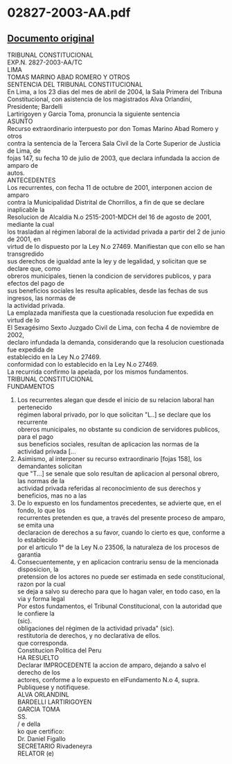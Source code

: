 
02827-2003-AA.pdf
=================
  
[Documento original](https://tc.gob.pe/jurisprudencia/2005/02827-2003-AA.pdf)  
---  
TRIBUNAL CONSTITUCIONAL  
EXP.N. 2827-2003-AA/TC  
LIMA  
TOMAS MARINO ABAD ROMERO Y OTROS  
SENTENCIA DEL TRIBUNAL CONSTITUCIONAL  
En Lima, a los 23 dias del mes de abril de 2004, la Sala Primera del Tribuna  
Constitucional, con asistencia de los magistrados Alva Orlandini, Presidente; Bardelli  
Lartirigoyen y Garcia Toma, pronuncia la siguiente sentencia  
ASUNTO  
Recurso extraordinario interpuesto por don Tomas Marino Abad Romero y otros  
contra la sentencia de la Tercera Sala Civil de la Corte Superior de Justicia de Lima, de  
fojas 147, su fecha 10 de julio de 2003, que declara infundada la accion de amparo de  
autos.  
ANTECEDENTES  
Los recurrentes, con fecha 11 de octubre de 2001, interponen accion de amparo  
contra la Municipalidad Distrital de Chorrillos, a fin de que se declare inaplicable la  
Resolucion de Alcaldia N.o 2515-2001-MDCH del 16 de agosto de 2001, mediante la cual  
los trasladan al régimen laboral de la actividad privada a partir del 2 de junio de 2001, en  
virtud de lo dispuesto por la Ley N.o 27469. Manifiestan que con ello se han transgredido  
sus derechos de igualdad ante la ley y de legalidad, y solicitan que se declare que, como  
obreros municipales, tienen la condicion de servidores publicos, y para efectos del pago de  
sus beneficios sociales les resulta aplicables, desde las fechas de sus ingresos, las normas de  
la actividad privada.  
La emplazada manifiesta que la cuestionada resolucion fue expedida en virtud de lo  
El Sexagésimo Sexto Juzgado Civil de Lima, con fecha 4 de noviembre de 2002,  
declaro infundada la demanda, considerando que la resolucion cuestionada fue expedida de  
establecido en la Ley N.o 27469.  
conformidad con lo establecido en la Ley N.o 27469.  
La recurrida confirmo la apelada, por los mismos fundamentos.  
TRIBUNAL CONSTITUCIONAL  
FUNDAMENTOS  
1. Los recurrentes alegan que desde el inicio de su relacion laboral han pertenecido  
régimen laboral privado, por lo que solicitan "L..] se declare que los recurrente  
obreros municipales, no obstante su condicion de servidores publicos, para el pago  
sus beneficios sociales, resultan de aplicacion las normas de la actividad privada [...  
2. Asimismo, al interponer su recurso extraordinario [fojas 158], los demandantes solicitan  
que "T...] se senale que solo resultan de aplicacion al personal obrero, las normas de la  
actividad privada referidas al reconocimiento de sus derechos y beneficios, mas no a las  
3. De lo expuesto en los fundamentos precedentes, se advierte que, en el fondo, lo que los  
recurrentes pretenden es que, a través del presente proceso de amparo, se emita una  
declaracion de derechos a su favor, cuando lo cierto es que, conforme a lo establecido  
por el articulo 1° de la Ley N.o 23506, la naturaleza de los procesos de garantia   
4. Consecuentemente, y en aplicacion contrariu sensu de la mencionada disposicion, la  
pretension de los actores no puede ser estimada en sede constitucional, razon por la cual  
se deja a salvo su derecho para que lo hagan valer, en todo caso, en la via y forma legal  
Por estos fundamentos, el Tribunal Constitucional, con la autoridad que le confiere la  
(sic).  
obligaciones del régimen de la actividad privada" (sic).  
restitutoria de derechos, y no declarativa de ellos.  
que corresponda.  
Constitucion Politica del Peru  
HA RESUELTO  
Declarar IMPROCEDENTE la accion de amparo, dejando a salvo el derecho de los  
actores, conforme a lo expuesto en elFundamento N.o 4, supra.  
Publiquese y notifiquese.  
ALVA ORLANDINL  
BARDELLI LARTIRIGOYEN  
GARCIA TOMA  
SS.  
/ e della  
ko que certifico:  
Dr. Daniel Figallo  
SECRETARIO Rivadeneyra  
RELATOR (e)